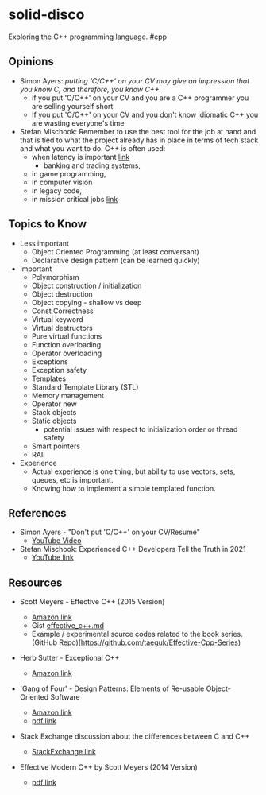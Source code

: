 # solid-disco
Exploring the C++ programming language. #cpp

## Opinions
- Simon Ayers: *putting 'C/C++' on your CV may give an impression that you know C, and therefore, you know C++.*
  - if you put 'C/C++' on your CV and you are a C++ programmer you are selling yourself short
  - If you put 'C/C++' on your CV and you don't know idiomatic C++ you are wasting everyone's time
- Stefan Mischook: Remember to use the best tool for the job at hand and that is tied to what the project already has in place in terms of tech stack and what you want to do. C++ is often used:
  - when latency is important [link](https://qr.ae/pr8tNj)
    - banking and trading systems,
  - in game programming,
  - in computer vision
  - in legacy code, 
  - in mission critical jobs [link](https://qr.ae/pr8t17)

## Topics to Know
- Less important
  - Object Oriented Programming (at least conversant)
  - Declarative design pattern (can be learned quickly)
- Important
  - Polymorphism
  - Object construction / initialization 
  - Object destruction
  - Object copying - shallow vs deep
  - Const Correctness
  - Virtual keyword
  - Virtual destructors
  - Pure virtual functions
  - Function overloading
  - Operator overloading 
  - Exceptions 
  - Exception safety
  - Templates
  - Standard Template Library (STL)
  - Memory management
  - Operator new
  - Stack objects
  - Static objects
    - potential issues with respect to initialization order or thread safety
  - Smart pointers
  - RAII
- Experience
  - Actual experience is one thing, but ability to use vectors, sets, queues, etc is important.
  - Knowing how to implement a simple templated function.
  
## References
- Simon Ayers - "Don't put 'C/C++' on your CV/Resume" 
  - [YouTube Video](https://youtu.be/ILTojAwaCh0)
- Stefan Mischook: Experienced C++ Developers Tell the Truth in 2021 
  - [YouTube link](https://youtu.be/hF0l2M-oD04)

## Resources
- Scott Meyers - Effective C++ (2015 Version) 
  - [Amazon link](https://a.co/d/1xmHpbO)
  - Gist [effective_c++.md](https://gist.github.com/asambol/fa234c747ba4a677dee7b2ddaa64778d)
  - Example / experimental source codes related to the book series. (GitHub Repo)[https://github.com/taeguk/Effective-Cpp-Series)
- Herb Sutter - Exceptional C++ 
  - [Amazon link](https://a.co/d/7o41kos)
- 'Gang of Four' - Design Patterns: Elements of Re-usable Object-Oriented Software 
  - [Amazon link](https://a.co/d/gOhMzHF)
  - [pdf link](http://www.javier8a.com/itc/bd1/articulo.pdf)
- Stack Exchange discussion about the differences between C and C++ 
  - [StackExchange link](https://www.youtube.com/redirect?event=video_description&redir_token=QUFFLUhqbEpxQXI4bzVYUFZUbHFXUEJCNDM2aUx6QUtlZ3xBQ3Jtc0traXc3MXh5aDY0Y3ZxMlVmNVdYTmkySy1zREFKWjFtUEpWbWw3d0tJWUtDLXZfM0xVTTZQSmRuMi14VVZ2ako3ZVM4aEpDOW9keVhIZkR4ZzJNblpUdUlOdVNfX2l2ZXlwV09PY3V0bHpVb2ZwNHFZaw&q=https%3A%2F%2Fsoftwareengineering.stackexchange.com%2Fquestions%2F38942%2Fhow-is-c-different-from-c&v=ILTojAwaCh0)

- Effective Modern C++ by Scott Meyers (2014 Version) 
  - [pdf link](https://github.com/vpreethamkashyap/Library/blob/81cdb48f839fc081e2885e3787978286c0d13ca8/Scott%20Meyers-Effective%20Modern%20C++_%2042%20Specific%20Ways%20to%20Improve%20Your%20Use%20of%20C++11%20and%20C++14-O'Reilly%20Media%20(2014).pdf)
